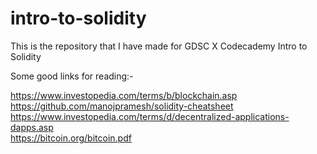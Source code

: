 # intro-to-solidity


This is the repository that I have made for GDSC X Codecademy Intro to Solidity


Some good links for reading:-

https://www.investopedia.com/terms/b/blockchain.asp
<br>
https://github.com/manojpramesh/solidity-cheatsheet
<br>
https://www.investopedia.com/terms/d/decentralized-applications-dapps.asp
<br>
https://bitcoin.org/bitcoin.pdf
